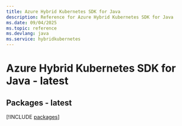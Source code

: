 ```yaml
---
title: Azure Hybrid Kubernetes SDK for Java
description: Reference for Azure Hybrid Kubernetes SDK for Java
ms.date: 09/04/2025
ms.topic: reference
ms.devlang: java
ms.service: hybridkubernetes
---
```

# Azure Hybrid Kubernetes SDK for Java - latest
## Packages - latest
[!INCLUDE [packages](hybrid-kubernetes-index.md)]